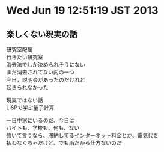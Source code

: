 # Wed Jun 19 12:51:19 JST 2013

## 楽しくない現実の話

研究室配属  
行きたい研究室  
消去法でしか決められそうにない  
まだ消去されてない内の一つ  
今日，説明会があったのだけれど  
起きられなかった  
  
現実ではない話  
LISPで学ぶ量子計算  
  
一日中家にいるのだ、今日は  
バイトも、学校も、何も、ない  
強いて言うなら、滞納してるインターネット料金とか、電気代を  
払わなくちゃだけど、でも雨だから仕方ないのだ  

